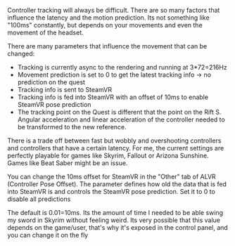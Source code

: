 Controller tracking will always be difficult. There are so many factors that influence the latency and the motion prediction. Its not something like "100ms" constantly, but depends on your movements and even the movement of the headset.

There are many parameters that influence the movement that can be changed:

- Tracking is currently async to the rendering and running at 3*72=216Hz
- Movement prediction is set to 0 to get the latest tracking info -> no prediction on the quest
- Tracking info is sent to SteamVR
- Tracking info is fed into SteamVR with an offset of 10ms to enable SteamVR pose prediction
- The tracking point on the Quest is different that the point on the Rift S. Angular acceleration and linear acceleration of the controller needed to be transformed to the new reference.

There is a trade off between fast but wobbly and overshooting controllers and controllers that have a certain latency. For me, the current settings are perfectly playable for games like Skyrim, Fallout or Arizona Sunshine. Games like Beat Saber might be an issue. 

You can change the 10ms offset for SteamVR in the "Other" tab of ALVR (Controller Pose Offset). 
The parameter defines how old the data that is fed into SteamVR is and controls the SteamVR pose prediction. Set it to 0 to disable all predictions

The default is 0.01=10ms. Its the amount of time I needed to be able swing my sword in Skyrim without feeling weird. Its very possible that this value depends on the game/user, that's why it's exposed in the control panel, and you can change it on the fly
